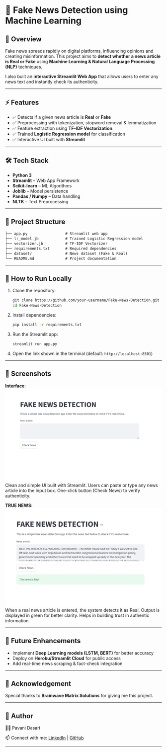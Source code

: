 # 📰 Fake News Detection using Machine Learning

## 📌 Overview

Fake news spreads rapidly on digital platforms, influencing opinions and creating misinformation.
This project aims to **detect whether a news article is Real or Fake** using **Machine Learning & Natural Language Processing (NLP)** techniques.

I also built an **interactive Streamlit Web App** that allows users to enter any news text and instantly check its authenticity.

---

## ⚡ Features

* ✅ Detects if a given news article is **Real** or **Fake**
* ✅ Preprocessing with tokenization, stopword removal & lemmatization
* ✅ Feature extraction using **TF-IDF Vectorization**
* ✅ Trained **Logistic Regression model** for classification
* ✅ Interactive UI built with **Streamlit**

---

## 🛠 Tech Stack

* **Python 3**
* **Streamlit** – Web App Framework
* **Scikit-learn** – ML Algorithms
* **Joblib** – Model persistence
* **Pandas / Numpy** – Data handling
* **NLTK** – Text Preprocessing

---

## 📂 Project Structure

```
├── app.py                 # Streamlit web app  
├── lr_model.jb            # Trained Logistic Regression model  
├── vectorizer.jb          # TF-IDF Vectorizer  
├── requirements.txt       # Required dependencies  
├── dataset/               # News dataset (Fake & Real)  
└── README.md              # Project documentation  
```

---

## 🚀 How to Run Locally

1. Clone the repository:

   ```bash
   git clone https://github.com/your-username/Fake-News-Detection.git
   cd Fake-News-Detection
   ```

2. Install dependencies:

   ```bash
   pip install -r requirements.txt
   ```

3. Run the Streamlit app:

   ```bash
   streamlit run app.py
   ```

4. Open the link shown in the terminal (default: `http://localhost:8501`)

---

## 📸 Screenshots
**Interface**:![image alt](https://github.com/PavaniDasari-273/Brainwave_Matrix_Intern/blob/2395df1a00df425b146a681e9b231ed67594e46f/Screenshot%202025-09-19%20221020.png)
Clean and simple UI built with Streamlit.
Users can paste or type any news article into the input box.
One-click button (Check News) to verify authenticity.

**TRUE NEWS**:![image alt](https://github.com/PavaniDasari-273/Brainwave_Matrix_Intern/blob/d362a7c54ae04cf0f7774ffc3c7ca04d716ad251/Screenshot%202025-09-19%20221216.png)
When a real news article is entered, the system detects it as Real.
Output is displayed in green for better clarity.
Helps in building trust in authentic information.




---

## 🔮 Future Enhancements

* Implement **Deep Learning models (LSTM, BERT)** for better accuracy
* Deploy on **Heroku/Streamlit Cloud** for public access
* Add real-time news scraping & fact-check integration

---

## 🙏 Acknowledgement

Special thanks to **Brainwave Matrix Solutions** for giving me this project.

---

## 📌 Author

👩‍💻 Pavani Dasari

📫 Connect with me: [LinkedIn](www.linkedin.com/in/pavani-dasari-691bb5321) | [GitHub](https://github.com/PavaniDasari-273)

---






